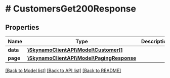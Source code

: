 # # CustomersGet200Response

## Properties

Name | Type | Description | Notes
------------ | ------------- | ------------- | -------------
**data** | [**\SkynamoClientAPI\Model\Customer[]**](Customer.md) |  | [optional]
**page** | [**\SkynamoClientAPI\Model\PagingResponse**](PagingResponse.md) |  | [optional]

[[Back to Model list]](../../README.md#models) [[Back to API list]](../../README.md#endpoints) [[Back to README]](../../README.md)
